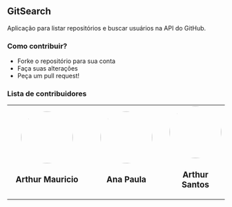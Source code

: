 ## GitSearch

Aplicação para listar repositórios e buscar usuários na API do GitHub.

### Como contribuir?

- Forke o repositório para sua conta
- Faça suas alterações
- Peça um pull request!

### Lista de contribuidores

<table style="width:100%">

  <tr>
    <td style="width:50%" align="center"><a href="http://github.com/arthur-mts"><img src="https://avatars1.githubusercontent.com/u/29128672?s=460&u=35713cf65a1aa46523da85dafc78ac42dba8f5d4&v=4"auto" width="120" style="border-radius:50%"></a>
<h3>Arthur Mauricio</h3></td>
    <td style="width:50%"align="center"><a href="https://github.com/Anap123"><img src="https://avatars0.githubusercontent.com/u/44899007?s=460&u=deed2780c997a3ec3a16c022fea799af5b3ccca5&v=4" height="auto" width="120" style="border-radius:50%"></a>
<h3>Ana Paula</h3></td>

<td style="width:50%"align="center"><a href="https://github.com/jarthursantos"><img src="https://avatars0.githubusercontent.com/u/54647381?s=400&u=04f5d2456d497e5433898c4a057f0094a6c9f7a7&v=4" height="auto" width="120" style="border-radius:50%"></a>
<h3>Arthur Santos</h3></td>
  </tr>
</table>
